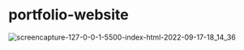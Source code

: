 # portfolio-website

![screencapture-127-0-0-1-5500-index-html-2022-09-17-18_14_36](https://user-images.githubusercontent.com/41264611/190857568-9beb6d77-4d9a-4092-b8b0-317bab7b4842.png)
